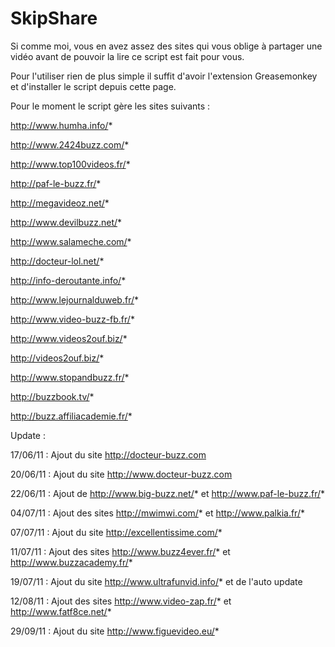 # SkipShare

Si comme moi, vous en avez assez des sites qui vous oblige à partager une vidéo avant de pouvoir la lire ce script est fait pour vous.

Pour l'utiliser rien de plus simple il suffit d'avoir l'extension Greasemonkey et d'installer le script depuis cette page.

Pour le moment le script gère les sites suivants :

http://www.humha.info/*

http://www.2424buzz.com/*

http://www.top100videos.fr/*

http://paf-le-buzz.fr/*

http://megavideoz.net/*

http://www.devilbuzz.net/*

http://www.salameche.com/*

http://docteur-lol.net/*

http://info-deroutante.info/*

http://www.lejournalduweb.fr/*

http://www.video-buzz-fb.fr/*

http://www.videos2ouf.biz/*

http://videos2ouf.biz/*

http://www.stopandbuzz.fr/*

http://buzzbook.tv/*

http://buzz.affiliacademie.fr/*

Update :

17/06/11 : Ajout du site http://docteur-buzz.com

20/06/11 : Ajout du site http://www.docteur-buzz.com

22/06/11 : Ajout de http://www.big-buzz.net/* et http://www.paf-le-buzz.fr/*

04/07/11 : Ajout des sites http://mwimwi.com/* et http://www.palkia.fr/*

07/07/11 : Ajout du site http://excellentissime.com/*

11/07/11 : Ajout des sites http://www.buzz4ever.fr/* et http://www.buzzacademy.fr/*

19/07/11 : Ajout du site http://www.ultrafunvid.info/* et de l'auto update

12/08/11 : Ajout des sites http://www.video-zap.fr/* et http://www.fatf8ce.net/*

29/09/11 : Ajout du site http://www.figuevideo.eu/*
